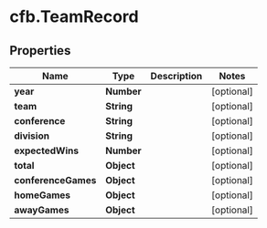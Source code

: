 # cfb.TeamRecord

## Properties
Name | Type | Description | Notes
------------ | ------------- | ------------- | -------------
**year** | **Number** |  | [optional] 
**team** | **String** |  | [optional] 
**conference** | **String** |  | [optional] 
**division** | **String** |  | [optional] 
**expectedWins** | **Number** |  | [optional] 
**total** | **Object** |  | [optional] 
**conferenceGames** | **Object** |  | [optional] 
**homeGames** | **Object** |  | [optional] 
**awayGames** | **Object** |  | [optional] 


